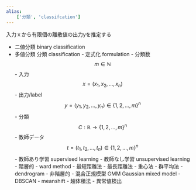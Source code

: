 ```yaml
---
alias:
    ['分類', 'classifcation']
---
```

入力ｘから有限個の離散値の出力yを推定する
- 二値分類 binary classification
- 多値分類 
分類 classification
        - 定式化 formulation
            - 分類数
                $$
                m \in \mathbb N
                $$
            - 入力
                $$
                x = (x_1, x_2, ..., x_n)
                $$
            - 出力/label
                $$
                y = (y_1,y_2,..., y_n) \in \{1,2,...,m\}^n
                $$
            - 分類
                $$
                C: \mathbb R \to \{1,2,...,m\}^n
                $$
            - 教師データ
                $$
                t = (t_1, t_2,...,t_n) \in \{1,2,...,m\}^n
                $$
        - 教師あり学習 supervised learning
        - 教師なし学習 unsupervised learning
            - 階層的
                - ward method
                - 最短距離法
                - 最長距離法
                - 重心法
                - 群平均法
                - dendrogram
            - 非階層的
                - 混合正規模型 GMM Gaussian mixed model
                - DBSCAN
                - meanshift
                - 超体積法
            - 異常値検出